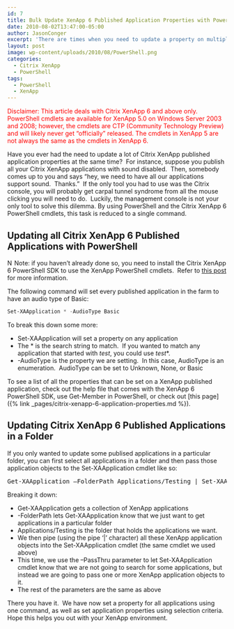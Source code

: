```yaml
---
id: 7
title: Bulk Update XenApp 6 Published Application Properties with PowerShell
date: 2010-08-02T13:47:00-05:00
author: JasonConger
excerpt: 'There are times when you need to update a property on multiple XenApp published applications.  If you only have a few applications to update, this can be done via the management console.  However, if you have more than a few applications to update, then PowerShell is the way to go.  In this post, I will show you how to use PowerShell to update published application properties on multiple applications at the same time.'
layout: post
image: wp-content/uploads/2010/08/PowerShell.png
categories:
  - Citrix XenApp
  - PowerShell
tags:
  - PowerShell
  - XenApp
---
```

<span style="color: #ff0000;">Disclaimer: This article deals with Citrix XenApp 6 and above only. PowerShell cmdlets are available for XenApp 5.0 on Windows Server 2003 and 2008; however, the cmdlets are CTP (Community Technology Preview) and will likely never get “officially” released. The cmdlets in XenApp 5 are not always the same as the cmdlets in XenApp 6.</span>

Have you ever had the need to update a lot of Citrix XenApp published application properties at the same time?&nbsp; For instance, suppose you publish all your Citrix XenApp applications with sound disabled.&nbsp; Then, somebody comes up to you and says “hey, we need to have all our applications support sound.&nbsp; Thanks.”&nbsp; If the only tool you had to use was the Citrix console, you will probably get carpal tunnel syndrome from all the mouse clicking you will need to do.&nbsp; Luckily, the management console is not your only tool to solve this dilemma. By using PowerShell and the Citrix XenApp 6 PowerShell cmdlets, this task is reduced to a single command.

<h2>Updating all Citrix XenApp 6 Published Applications with PowerShell</h2>
<img style="display: inline; margin-left: 0px; margin-right: 0px; border: 0px;" title="Note" src="http://www.jasonconger.com/images/articleImages/Note.png" border="0" alt="Note" width="16" height="16" align="left" /> Note: if you haven’t already done so, you need to install the Citrix XenApp 6 PowerShell SDK to use the XenApp PowerShell cmdlets.&nbsp; Refer to <a title="How to Install the Citrix XenApp 6 PowerShell Cmdlets" href="http://www.jasonconger.com/post/How-to-Install-the-Citrix-XenApp-6-PowerShell-Cmdlets.aspx">this post</a> for more information.

The following command will set every published application in the farm to have an audio type of Basic:
~~~powershell
Set-XAApplication * -AudioType Basic
~~~

To break this down some more:
<ul>
	<li>Set-XAApplication will set a property on any application</li>
	<li>The * is the search string to match.&nbsp; If you wanted to match any application that started with <em>test</em>, you could use <em>test</em>*.</li>
	<li>-AudioType is the property we are setting.&nbsp; In this case, AudioType is an enumeration.&nbsp; AudioType can be set to Unknown, None, or Basic</li>
</ul>

To see a list of all the properties that can be set on a XenApp published application, check out the help file that comes with the XenApp 6 PowerShell SDK, use Get-Member in PowerShell, or check out [this page]({% link _pages/citrix-xenapp-6-application-properties.md %}).

<h2>Updating Citrix XenApp 6 Published Applications in a Folder</h2>
If you only wanted to update some publised applications in a particular folder, you can first select all applications in a folder and then pass those application objects to the Set-XAApplication cmdlet like so:
<pre class="brush: PowerShell;">Get-XAApplication –FolderPath Applications/Testing | Set-XAApplication –PassThru –AudioType Basic</pre>
Breaking it down:
<ul>
	<li>Get-XAApplication gets a collection of XenApp applications</li>
	<li>-FolderPath lets Get-XAApplication know that we just want to get applications in a particular folder</li>
	<li>Applications/Testing is the folder that holds the applications we want.</li>
	<li>We then pipe (using the pipe ‘|’ character) all these XenApp application objects into the Set-XAApplication cmdlet (the same cmdlet we used above)</li>
	<li>This time, we use the –PassThru parameter to let Set-XAApplication cmdlet know that we are not going to search for some applications, but instead we are going to pass one or more XenApp application objects to it.</li>
	<li>The rest of the parameters are the same as above</li>
</ul>
There you have it.&nbsp; We have now set a property for all applications using one command, as well as set application properties using selection criteria.&nbsp; Hope this helps you out with your XenApp environment.
